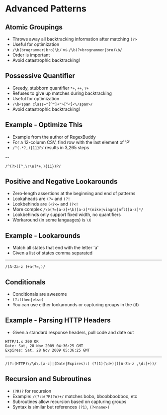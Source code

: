 # Advanced Patterns


## Atomic Groupings

- Throws away all backtracking information after matching ```(?>```
- Useful for optimization
- ```/\b(brogrammer|bro)\b/``` vs ```/\b(?>brogrammer|bro)\b/```
- Order is important
- Avoid catastrophic backtracking!


## Possessive Quantifier

- Greedy, stubborn quantifier ```*+```, ```++```, ```?+```
- Refuses to give up matches during backtracking
- Useful for optimization
- ```/\b<span class="[^"]+">[^<]<\/span>/```
- Avoid catastrophic backtracking!


## Example - Optimize This

- Example from the author of RegexBuddy
- For a 12-column CSV, find row with the last element of 'P'
- ```/^(.*?,){11}P/``` results in 3,265 steps

--

```/^(?>([^,\r\n]*+,){11})P/```


## Positive and Negative Lookarounds

- Zero-length assertions at the beginning and end of patterns
- Lookaheads are ```(?=``` and ```(?!```
- Lookbehinds are ```(<?<=``` and ```(?<!```
- More complex ```/\b(?=[a-z]+\b)[a-z]*(nike|viagra|nfl)[a-z]*/```
- Lookbehinds only support fixed width, no quantifiers
- Workaround (in some languages) is ```\K```


## Example - Lookarounds

- Match all states that end with the letter 'a'
- Given a list of states comma separated

---

```/[A-Za-z ]+a(?=,)/```


## Conditionals

- Conditionals are awesome
- ```(?ifthen|else)```
- You can use either lookarounds or capturing groups in the (if)


## Example - Parsing HTTP Headers

- Given a standard response headers, pull code and date out
```
HTTP/1.x 200 OK
Date: Sat, 28 Nov 2009 04:36:25 GMT
Expires: Sat, 28 Nov 2009 05:36:25 GMT
```

---

```/(?:(HTTP)\/\d\.[a-z]|(Date|Expires):) (?(1)(\d+)|([A-Za-z ,\d:]+))/```


## Recursion and Subroutines

- ```(?R)?``` for recursion
- Example: ```/(?:b(?R)?o)+/``` matches bobo, bboobboobboo, etc
- Subroutines allow recursion based on capturing groups
- Syntax is similar but references ```(?1)```, ```(?<name>)```
